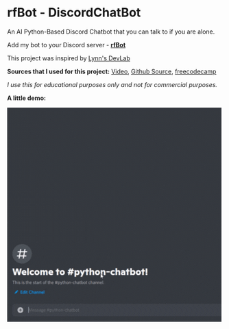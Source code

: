 <h1>rfBot - DiscordChatBot</h1>

An AI Python-Based Discord Chatbot that you can talk to if you are alone. 

Add my bot to your Discord server - <b>[rfBot](https://discord.com/api/oauth2/authorize?client_id=890168520883699722&amp;permissions=2048&amp;scope=bot)</b>

This project was inspired by [Lynn's DevLab](https://www.youtube.com/channel/UCZ2MeG5jTIqgzEMiByrIzsw) 

<b>Sources that I used for this project:</b> [Video](https://youtu.be/UjDpW_SOrlw), [Github Source](https://github.com/RuolinZheng08/twewy-discord-chatbot), [freecodecamp](https://www.freecodecamp.org/news/create-a-discord-bot-with-python/)
  
  <i>I use this for educational purposes only and not for commercial purposes.</i>

<b>A little demo:</b>

<img src="demo.gif" width="500px" height="500px"/>
